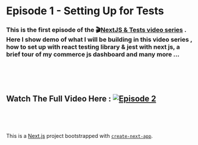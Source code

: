 # **Episode 1** - Setting Up for Tests

### This is the first episode of the 🎬[NextJS & Tests video series](https://www.youtube.com/playlist?list=PLCBa_75YlKx6cQc0JNZz-L1ZGFb-pOIyL) . Here I show demo of what I will be building in this video series , how to set up with react testing library & jest with next js, a brief tour of my commerce js dashboard and many more ...

&nbsp;  
 &nbsp;  
 &nbsp;

## **Watch The Full Video Here** : [![Episode 2](https://i.ytimg.com/vi_webp/S7Qi4kgLH7M/maxresdefault.webp)](https://youtu.be/ru-zQQUr744)

&nbsp;

&nbsp;
&nbsp;

This is a [Next.js](https://nextjs.org/) project bootstrapped with [`create-next-app`](https://github.com/vercel/next.js/tree/canary/packages/create-next-app).
